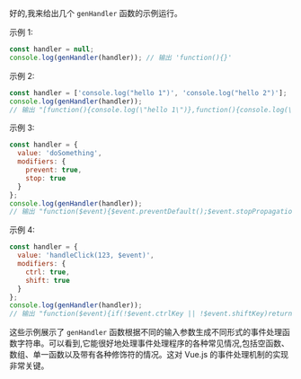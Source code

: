好的,我来给出几个 `genHandler` 函数的示例运行。

示例 1:
```javascript
const handler = null;
console.log(genHandler(handler)); // 输出 'function(){}'
```

示例 2:
```javascript
const handler = ['console.log("hello 1")', 'console.log("hello 2")'];
console.log(genHandler(handler)); 
// 输出 "[function(){console.log(\"hello 1\")},function(){console.log(\"hello 2\")}]"
```

示例 3:
```javascript
const handler = {
  value: 'doSomething',
  modifiers: {
    prevent: true,
    stop: true
  }
};
console.log(genHandler(handler));
// 输出 "function($event){$event.preventDefault();$event.stopPropagation();return doSomething.apply(null, arguments)}"
```

示例 4:
```javascript
const handler = {
  value: 'handleClick(123, $event)',
  modifiers: {
    ctrl: true,
    shift: true
  }
};
console.log(genHandler(handler));
// 输出 "function($event){if(!$event.ctrlKey || !$event.shiftKey)return null;return handleClick(123, $event).apply(null, arguments)}"
```

这些示例展示了 `genHandler` 函数根据不同的输入参数生成不同形式的事件处理函数字符串。可以看到,它能很好地处理事件处理程序的各种常见情况,包括空函数、数组、单一函数以及带有各种修饰符的情况。这对 Vue.js 的事件处理机制的实现非常关键。